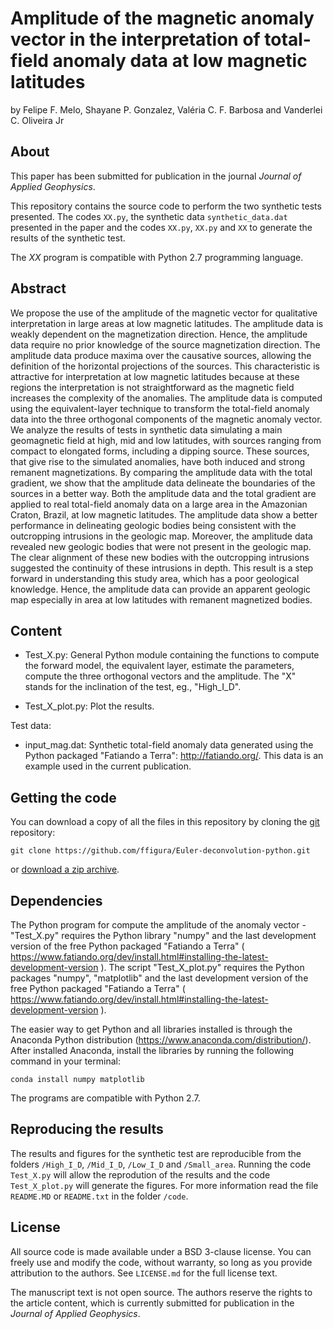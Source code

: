 # Amplitude of the magnetic anomaly vector in the interpretation of total-field anomaly data at low magnetic latitudes

by
Felipe F. Melo, Shayane P. Gonzalez, Valéria C. F. Barbosa and Vanderlei C. Oliveira Jr

## About

This paper has been submitted for publication in the journal *Journal of Applied Geophysics*.

This repository contains the source code to perform the two synthetic tests presented. The codes `XX.py`, the synthetic data `synthetic_data.dat` presented in the paper and the codes `XX.py`, `XX.py` and `XX` to generate the results of the synthetic test.

The *XX* program is compatible with Python 2.7 programming language.
 
## Abstract

We propose the use of the amplitude of the magnetic vector for qualitative interpretation in large areas at low magnetic latitudes. The amplitude data is weakly dependent on the magnetization direction. Hence, the amplitude data require no prior knowledge of the source magnetization direction. The  amplitude data produce  maxima over the causative sources, allowing the definition of the horizontal projections of the sources. This characteristic is attractive for interpretation at low magnetic latitudes because at these regions the interpretation is not straightforward as the magnetic field increases the complexity of the anomalies. The amplitude data is computed using the equivalent-layer technique to transform the total-field anomaly data into the three orthogonal components of the magnetic anomaly vector. We analyze the results of tests in synthetic data simulating a main geomagnetic field at high, mid and low latitudes, with sources ranging from compact to elongated forms, including a dipping source. These sources, that give rise to the simulated anomalies, have both induced and strong remanent magnetizations. By comparing the amplitude data with the total gradient, we show that  the amplitude data delineate the boundaries of the sources in a better way. Both the amplitude data and the total gradient are applied to real total-field anomaly data on a large area in the Amazonian Craton, Brazil, at low magnetic latitudes. The amplitude data show a better performance in delineating geologic bodies being consistent with the outcropping intrusions in the geologic map. Moreover, the amplitude data revealed new geologic bodies that were not present in the geologic map. The clear alignment of these new bodies with the outcropping intrusions suggested the continuity of these intrusions in depth. This result is a step forward in understanding this study area, which has a poor geological knowledge. Hence, the amplitude data can provide an apparent geologic map especially in area at low latitudes with remanent magnetized bodies. 

## Content

- Test_X.py:
	General Python module containing the functions to compute the forward model, the equivalent layer, estimate the parameters, compute     the three orthogonal vectors and the amplitude. The "X" stands for the inclination of the test, eg., "High_I_D".
	
- Test_X_plot.py:
	Plot the results.
	
Test data:

- input_mag.dat:
		Synthetic total-field anomaly data generated using the Python packaged
		"Fatiando a Terra": http://fatiando.org/. This data is an example used
		in the current publication.

## Getting the code

You can download a copy of all the files in this repository by cloning the
[git](https://git-scm.com/) repository:

    git clone https://github.com/ffigura/Euler-deconvolution-python.git

or [download a zip archive](https://github.com/ffigura/Euler-deconvolution-python/archive/master.zip).


## Dependencies

The Python program for compute the amplitude of the anomaly vector - "Test_X.py" requires the Python library "numpy" and the last development version of the free Python packaged "Fatiando a Terra" ( https://www.fatiando.org/dev/install.html#installing-the-latest-development-version ). The script "Test_X_plot.py" requires the Python packages "numpy", "matplotlib" and the last development version of the free Python packaged "Fatiando a Terra" ( https://www.fatiando.org/dev/install.html#installing-the-latest-development-version ). 

The easier way to get Python and all libraries installed is through the Anaconda Python 
distribution (https://www.anaconda.com/distribution/). After installed Anaconda, install the libraries 
by running the following command in your terminal:

	conda install numpy matplotlib

The programs are compatible with Python 2.7.

## Reproducing the results

The results and figures for the synthetic test are reproducible from the folders `/High_I_D`, `/Mid_I_D`, `/Low_I_D` and `/Small_area`.
Running the code `Test_X.py` will allow the reprodution of the results and the code `Test_X_plot.py` will generate the figures. For more information read the file `README.MD` or `README.txt` in the folder `/code`.


## License

All source code is made available under a BSD 3-clause license. You can freely
use and modify the code, without warranty, so long as you provide attribution
to the authors. See `LICENSE.md` for the full license text.

The manuscript text is not open source. The authors reserve the rights to the
article content, which is currently submitted for publication in the
*Journal of Applied Geophysics*.

